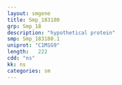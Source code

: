 ```yaml
---
layout: smgene
title: Smp_183180
grp: Smp_18
description: "hypothetical protein"
smp: Smp_183180.1
uniprot: "C1M1G9"
length:   222
cdd: "ns"
kk: ns
categories: sm
---
```

